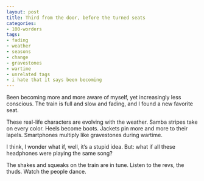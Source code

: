 ```yaml
---
layout: post
title: Third from the door, before the turned seats
categories:
- 100-worders
tags:
- fading
- weather
- seasons
- change
- gravestones
- wartime
- unrelated tags
- i hate that it says been becoming
---
```

Been becoming more and more aware of myself, yet increasingly less conscious. The train is full and slow and fading, and I found a new favorite seat.

These real-life characters are evolving with the weather. Samba stripes take on every color. Heels become boots. Jackets pin more and more to their lapels. Smartphones multiply like gravestones during wartime.

I think, I wonder what if, well, it’s a stupid idea. But: what if all these headphones were playing the same song?

The shakes and squeaks on the train are in tune. Listen to the revs, the thuds. Watch the people dance.
